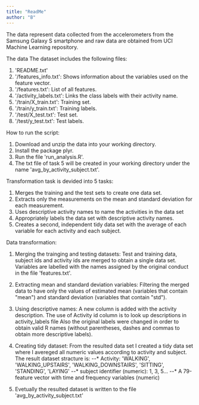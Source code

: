 ```yaml
---
title: "ReadMe"
author: "B"
---
```


The data represent data collected from the accelerometers from the Samsung Galaxy S smartphone and raw data are obtained from UCI Machine Learning repository.

The data
The dataset includes the following files:
1. 'README.txt'
2. '/features_info.txt': Shows information about the variables used on the feature vector.
3. '/features.txt': List of all features.
4. '/activity_labels.txt': Links the class labels with their activity name.
5. '/train/X_train.txt': Training set.
6. '/train/y_train.txt': Training labels.
7. '/test/X_test.txt': Test set.
8. '/test/y_test.txt': Test labels.

How to run the script:
1. Download and unzip the data into your working directory.
2. Install the package plyr.
3. Run the file 'run_analysis.R'.
4. The txt file of task 5 will be created in your working directory under the name 'avg_by_activity_subject.txt'.


Transformation task is devided into 5 tasks:
1. Merges the training and the test sets to create one data set.
2. Extracts only the measurements on the mean and standard deviation for each measurement.
3. Uses descriptive activity names to name the activities in the data set
4. Appropriately labels the data set with descriptive activity names.
5. Creates a second, independent tidy data set with the average of each variable for each activity and each subject.

Data transformation:

1. Merging the trainging and testing datasets: 
Test and training data, subject ids and activity ids are merged to obtain a single data set. 
Variables are labelled with the names assigned by the original conduct in the file 'features.txt'.

2. Extracting mean and standard deviation variables:
Filtering the merged data to have only the values of estimated mean (variables that contain "mean") and standard deviation (variables that contain "std").

3. Using descriptive names:
A new column is added with the activity description. The use of Activity id column is to look up descriptions in activity_labels file
Also the original labels were changed in order to obtain valid R names (without parentheses, dashes and commas to obtain more descriptive labels).

4. Creating tidy dataset:
From the resulted data set I created a tidy data set where I avereged all numeric values according to activity and subject.
The result dataset stracture is:
--* Activity: 'WALKING', 'WALKING_UPSTAIRS', 'WALKING_DOWNSTAIRS', 'SITTING', 'STANDING', 'LAYING'
--* subject identifier (numeric): 1, 3, 5...
--* A 79-feature vector with time and frequency variables (numeric)

5. Evetually the resulted dataset is written to the file 'avg_by_activity_subject.txt'
